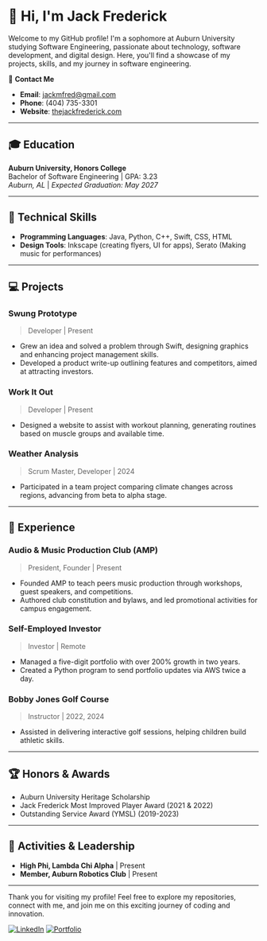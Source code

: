 # 👋 Hi, I'm Jack Frederick

Welcome to my GitHub profile! I'm a sophomore at Auburn University studying Software Engineering, passionate about technology, software development, and digital design. Here, you'll find a showcase of my projects, skills, and my journey in software engineering.

📧 **Contact Me**  
- **Email**: jackmfred@gmail.com  
- **Phone**: (404) 735-3301  
- **Website**: [thejackfrederick.com](https://thejackfrederick.com)  

---

## 🎓 Education

**Auburn University, Honors College**  
Bachelor of Software Engineering | GPA: 3.23  
_Auburn, AL_ | _Expected Graduation: May 2027_

---

## 🔧 Technical Skills

- **Programming Languages**: Java, Python, C++, Swift, CSS, HTML
- **Design Tools**: Inkscape (creating flyers, UI for apps), Serato (Making music for performances)

---

## 💻 Projects

### Swung Prototype
> Developer | Present  
- Grew an idea and solved a problem through Swift, designing graphics and enhancing project management skills.
- Developed a product write-up outlining features and competitors, aimed at attracting investors.

### Work It Out
> Developer | Present  
- Designed a website to assist with workout planning, generating routines based on muscle groups and available time.

### Weather Analysis
> Scrum Master, Developer | 2024  
- Participated in a team project comparing climate changes across regions, advancing from beta to alpha stage.

---

## 👔 Experience

### Audio & Music Production Club (AMP)
> President, Founder | Present  
- Founded AMP to teach peers music production through workshops, guest speakers, and competitions.
- Authored club constitution and bylaws, and led promotional activities for campus engagement.

### Self-Employed Investor
> Investor | Remote  
- Managed a five-digit portfolio with over 200% growth in two years.
- Created a Python program to send portfolio updates via AWS twice a day.

### Bobby Jones Golf Course
> Instructor | 2022, 2024  
- Assisted in delivering interactive golf sessions, helping children build athletic skills.

---

## 🏆 Honors & Awards

- Auburn University Heritage Scholarship
- Jack Frederick Most Improved Player Award (2021 & 2022)
- Outstanding Service Award (YMSL) (2019-2023)

---

## 🔬 Activities & Leadership

- **High Phi, Lambda Chi Alpha** | Present
- **Member, Auburn Robotics Club** | Present

---


Thank you for visiting my profile! Feel free to explore my repositories, connect with me, and join me on this exciting journey of coding and innovation.

[![LinkedIn](https://img.shields.io/badge/LinkedIn-0077B5?style=for-the-badge&logo=linkedin&logoColor=white)](https://www.linkedin.com/in/jack-frederick-a626b22b0/)
[![Portfolio](https://img.shields.io/badge/Portfolio-333?style=for-the-badge&logo=google-chrome&logoColor=white)](https://thejackfrederick.com)
